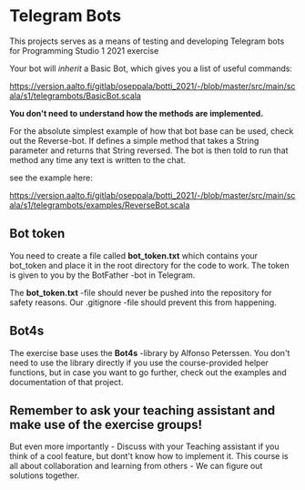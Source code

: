 # Telegram Bots

This projects serves as a means of testing and developing Telegram bots for Programming Studio 1 2021 exercise

Your bot will *inherit* a Basic Bot, which gives you a list of useful commands:

https://version.aalto.fi/gitlab/oseppala/botti_2021/-/blob/master/src/main/scala/s1/telegrambots/BasicBot.scala

**You don't need to understand how the methods are implemented.**

For the absolute simplest example of how that bot base can be used, check out the Reverse-bot.
If defines a simple method that takes a String parameter and returns that String reversed.
The bot is then told to run that method any time any text is written to the chat.

see the example here:

https://version.aalto.fi/gitlab/oseppala/botti_2021/-/blob/master/src/main/scala/s1/telegrambots/examples/ReverseBot.scala



## Bot token

You need to create a file called **bot_token.txt** which contains your bot_token and place it in the root directory for the code to work. The token is given to you by the BotFather -bot in Telegram.

The **bot_token.txt** -file should never be pushed into the repository for safety reasons. Our .gitignore -file should prevent this from happening.

## Bot4s

The exercise base uses the **Bot4s** -library by Alfonso Peterssen.
You don't need to use the library directly if you use the course-provided helper functions, but in case you want to go further, check out the examples and documentation of that project.

## Remember to ask your teaching assistant and make use of the exercise groups!

But even more importantly - Discuss with your Teaching assistant if you think of a cool feature, but dont't know how to implement it. This course is all about collaboration and learning from others - We can figure out solutions together.
